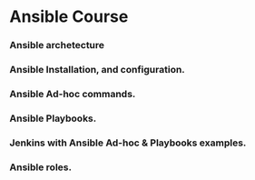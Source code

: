 # Ansible Course

### Ansible archetecture

### Ansible Installation, and configuration.

### Ansible Ad-hoc commands.

### Ansible Playbooks.

### Jenkins with Ansible Ad-hoc & Playbooks examples.

### Ansible roles.
